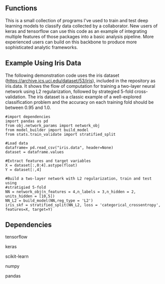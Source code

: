 ## Functions

This is a small collection of programs I've used to train and test deep learning models to classify data collected by a collaborator. New users of 
keras and tensorflow can use this code as an example of integrating multiple features of those packages into a basic analysis pipeline. More 
experienced users can build on this backbone to produce more sophisticated analytic frameworks.

## Example Using Iris Data

The following demonstration code uses the iris dataset (https://archive.ics.uci.edu/dataset/53/iris), included in the repository as iris.data. 
It shows the flow of computation for training a two-layer neural network using L2 regularization, followed by strategied 5-fold cross-validation. The iris
dataset is a classic example of a well-explored classification problem and the accuracy on each training fold should be between 0.95 and 1.0.

```
#import dependencies
import pandas as pd
from obj.network_params import network_obj
from model_builder import build_model
from stats.train_validate import stratified_split
```
```
#Load data
dataframe= pd.read_csv("iris.data", header=None)
dataset = dataframe.values
```
```
#Extract features and target variables
X = dataset[:,0:4].astype(float)
Y = dataset[:,4]
```
```
#Build a two-layer network with L2 regularization, train and test using
#stratigied 5-fold
NN = network_obj(n_features = 4,n_labels = 3,n_hidden = 2, units_hidden = [10,5])
NN_L2 = build_model(NN,reg_type = 'L2')
iris_skf = stratified_split(NN_L2, loss = 'categorical_crossentropy', features=X, target=Y)
```
## Dependencies

tensorflow

keras

scikit-learn

numpy

pandas

